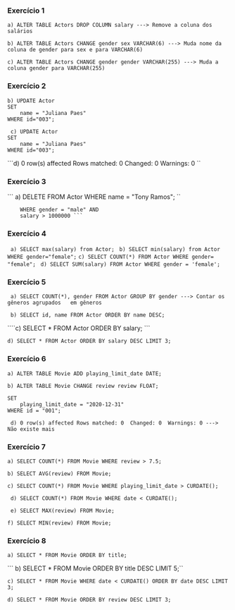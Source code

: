 ### Exercício 1

``` a) ALTER TABLE Actors DROP COLUMN salary ---> Remove a coluna dos salários ```

``` b) ALTER TABLE Actors CHANGE gender sex VARCHAR(6) ---> Muda nome da coluna de gender para sex e para VARCHAR(6) ```

``` c) ALTER TABLE Actors CHANGE gender gender VARCHAR(255) ---> Muda a coluna gender para VARCHAR(255) ```

### Exercício 2
```
b) UPDATE Actor
SET 
	name = "Juliana Paes"
WHERE id="003";
```
```
 c) UPDATE Actor
SET 
	name = "Juliana Paes"
WHERE id="003"; 
```
```d) 0 row(s) affected Rows matched: 0  Changed: 0  Warnings: 0 ``

### Exercício 3

``` a) DELETE FROM Actor WHERE name = "Tony Ramos"; ``
``` b) DELETE FROM Actor 
	WHERE gender = "male" AND
    salary > 1000000 ```
```
### Exercício 4

``` a) SELECT max(salary) from Actor;```
``` b) SELECT min(salary) from Actor WHERE gender="female";```
``` c) SELECT COUNT(*) FROM Actor WHERE gender= "female"; ```
``` d) SELECT SUM(salary) FROM Actor WHERE gender = 'female';```

### Exercício 5

``` a) SELECT COUNT(*), gender FROM Actor GROUP BY gender ---> Contar os gêneros agrupados   em gêneros```

``` b) SELECT id, name FROM Actor ORDER BY name DESC;```

````c) SELECT * FROM Actor ORDER BY salary; ```    

``` d) SELECT * FROM Actor ORDER BY salary DESC LIMIT 3; ```

### Exercício 6

``` a) ALTER TABLE Movie ADD playing_limit_date DATE; ```

``` b) ALTER TABLE Movie CHANGE review review FLOAT; ```

``` c) UPDATE Movie
SET
	playing_limit_date = "2020-12-31"
WHERE id = "001";
```
``` d) 0 row(s) affected Rows matched: 0  Changed: 0  Warnings: 0 ---> Não existe mais```

### Exercício 7

``` a) SELECT COUNT(*) FROM Movie WHERE review > 7.5; ```

``` b) SELECT AVG(review) FROM Movie; ```

``` c) SELECT COUNT(*) FROM Movie WHERE playing_limit_date > CURDATE(); ```

``` d) SELECT COUNT(*) FROM Movie WHERE date < CURDATE();```

``` e) SELECT MAX(review) FROM Movie;```

``` f) SELECT MIN(review) FROM Movie; ```

### Exercício 8

``` a) SELECT * FROM Movie ORDER BY title; ```

``` b) SELECT * FROM Movie ORDER BY title DESC LIMIT 5;``

``` c) SELECT * FROM Movie WHERE date < CURDATE() ORDER BY date DESC LIMIT 3; ```

``` d) SELECT * FROM Movie ORDER BY review DESC LIMIT 3; ```


  
